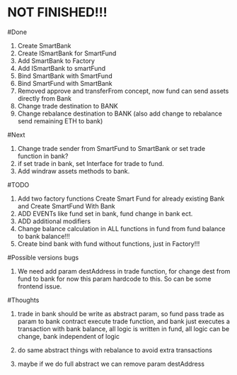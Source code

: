 # NOT FINISHED!!!

#Done

1) Create SmartBank
2) Create ISmartBank for SmartFund
3) Add SmartBank to Factory
4) Add ISmartBank to smartFund
5) Bind SmartBank with SmartFund
6) Bind SmartFund with SmartBank
7) Removed approve and transferFrom concept, now fund can send assets directly from Bank
8) Change trade destination to BANK
9) Change rebalance destination to BANK (also add change to rebalance send remaining ETH to bank)

#Next
1) Change trade sender from SmartFund to SmartBank or set trade function in bank?
2) if set trade in bank, set Interface for trade to fund.
3) Add windraw assets methods to bank.


#TODO
1) Add two factory functions Create Smart Fund for already existing Bank and Create SmartFund With Bank
2) ADD EVENTs like fund set in bank, fund change in bank ect.
3) ADD additional modifiers
4) Change balance calculation in ALL functions in fund from fund balance to bank balance!!!
5) Create bind bank with fund without functions, just in Factory!!!


#Possible versions bugs
1) We need add param destAddress in trade function, for change dest from fund to bank for now this param hardcode to this. So can be some frontend issue.

#Thoughts
1) trade in bank should be write as abstract param, so fund pass trade as param to bank contract execute trade function, and bank just executes a transaction with bank balance, all logic is written in fund, all logic can be change, bank independent of logic

2) do same abstract things with rebalance to avoid extra transactions

3) maybe if we do full abstract we can remove param destAddress
